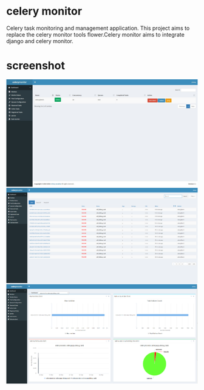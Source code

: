 # celery monitor

Celery task monitoring and management application. This project aims to replace the celery monitor tools flower.Celery monitor aims to integrate django and celery monitor.
# screenshot
![worker index](./doc/images/index.jpg  "worker index")
![worker monitor chart](./doc/images/taskstatehistory.png  "task state history log")
![worker monitor chart](./doc/images/chart.png  "task state log monitor chart")